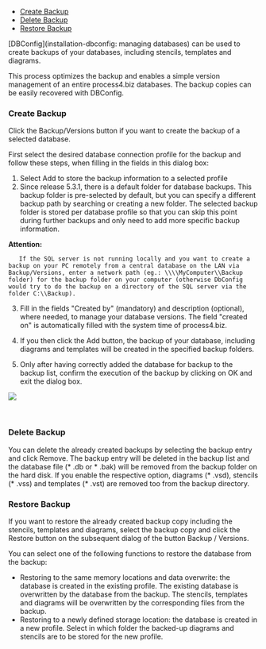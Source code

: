 -   [Create Backup](#create-backup)
-   [Delete Backup](#delete-backup)
-   [Restore Backup](#restore-backup)


[DBConfig](installation-dbconfig: managing databases) can be used to create backups of your
databases, including stencils, templates and diagrams.

This process optimizes the backup and enables a simple version
management of an entire process4.biz databases. The backup copies can be
easily recovered with DBConfig.

### Create Backup

Click the Backup/Versions button if you want to create the backup of a
selected database.

First select the desired database connection profile for the backup and
follow these steps, when filling in the fields in this dialog box:

1.  Select Add to store the backup information to a selected profile
2.  Since release 5.3.1, there is a default folder for database backups.
    This backup folder is pre-selected by default, but you can specify a
    different backup path by searching or creating a new folder. The
    selected backup folder is stored per database profile so that you
    can skip this point during further backups and only need to add more
    specific backup information.

   <div class="warning"> 
  <strong>Attention:</strong>

       If the SQL server is not running locally and you want to create a
    backup on your PC remotely from a central database on the LAN via
    Backup/Versions, enter a network path (eg.: \\\\MyComputer\\Backup
    folder) for the backup folder on your computer (otherwise DbConfig
    would try to do the backup on a directory of the SQL server via the
    folder C:\\Backup).
   </div>

3.  Fill in the fields "Created by" (mandatory) and description
    (optional), where needed, to manage your database versions. The
    field "created on" is automatically filled with the system time of
    process4.biz.

4.  If you then click the Add button, the backup of your database,
    including diagrams and templates will be created in the specified
    backup folders.

5.  Only after having correctly added the database for backup to the
    backup list, confirm the execution of the backup by clicking on OK
    and exit the dialog box.


![](//images.ctfassets.net/utx1h0gfm1om/6uODobValGgys88u0GKwCC/e3321e16d1b2809447d7b41da7db3607/329636.png)

 

### Delete Backup

You can delete the already created backups by selecting the backup entry
and click Remove. The backup entry will be deleted in the backup list
and the database file (\* .db or \* .bak) will be removed from the
backup folder on the hard disk. If you enable the respective option,
diagrams (\* .vsd), stencils (\* .vss) and templates (\* .vst) are
removed too from the backup directory.

### Restore Backup

If you want to restore the already created backup copy including the
stencils, templates and diagrams, select the backup copy and click the
Restore button on the subsequent dialog of the button Backup / Versions.

You can select one of the following functions to restore the database
from the backup:

-   Restoring to the same memory locations and data overwrite: the
    database is created in the existing profile. The existing database
    is overwritten by the database from the backup. The stencils,
    templates and diagrams will be overwritten by the corresponding
    files from the backup.
-   Restoring to a newly defined storage location: the database is
    created in a new profile. Select in which folder the backed-up
    diagrams and stencils are to be stored for the new profile.
